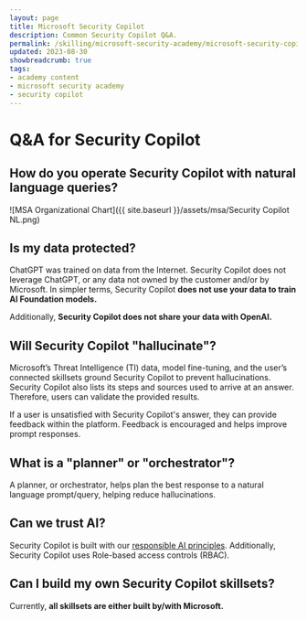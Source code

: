 ```yaml
---
layout: page
title: Microsoft Security Copilot
description: Common Security Copilot Q&A.
permalink: /skilling/microsoft-security-academy/microsoft-security-copilot-extra
updated: 2023-08-30
showbreadcrumb: true
tags: 
- academy content
- microsoft security academy
- security copilot
---
```


# Q&A for Security Copilot

## How do you operate Security Copilot with natural language queries?

![MSA Organizational Chart]({{ site.baseurl }}/assets/msa/Security Copilot NL.png)

## Is my data protected?

ChatGPT was trained on data from the Internet. Security Copilot does not leverage ChatGPT, or any data not owned by the customer and/or by Microsoft. In simpler terms, Security Copilot **does not use your data to train AI Foundation models.**

Additionally, **Security Copilot does not share your data with OpenAI.**

## Will Security Copilot "hallucinate"?

Microsoft’s Threat Intelligence (TI) data, model fine-tuning, and the user’s connected skillsets ground Security Copilot to prevent hallucinations. Security Copilot also lists its steps and sources used to arrive at an answer. Therefore, users can validate the provided results.

If a user is unsatisfied with Security Copilot's answer, they can provide feedback within the platform. Feedback is encouraged and helps improve prompt responses.

## What is a "planner" or "orchestrator"?

A planner, or orchestrator, helps plan the best response to a natural language prompt/query, helping reduce hallucinations.

## Can we trust AI?

Security Copilot is built with our [responsible AI principles](https://www.microsoft.com/en-us/ai/responsible-ai?activetab=pivot1%3aprimaryr6). Additionally, Security Copilot uses Role-based access controls (RBAC).

## Can I build my own Security Copilot skillsets?

Currently, **all skillsets are either built by/with Microsoft.**
